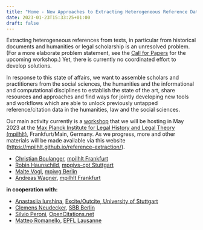 ```yaml
---
title: "Home - New Approaches to Extracting Heterogeneous Reference Data"
date: 2023-01-23T15:33:25+01:00
draft: false
---
```


Extracting heterogeneous references from texts, in particular from historical documents and humanities or legal scholarship is an unresolved problem. (For a more elaborate problem statement, see the [Call for Papers](./workshop-2023/cfp) for the upcoming workshop.) Yet, there is currently no coordinated effort to develop solutions.

In response to this state of affairs, we want to assemble scholars and practitioners from the social sciences, the humanities and the informational and computational disciplines to establish the state of the art, share resources and approaches and find ways for jointly developing new tools and workflows which are able to unlock previously untapped reference/citation data in the humanities, law and the social sciences.

Our main activity currently is a [workshop](./workshop-2023/cfp) that we will be hosting in May 2023 at the [Max Planck Institute for Legal History and Legal Theory (mpilhlt)](https://www.lhlt.mpg.de/en/), Frankfurt/Main, Germany. As we progress, more and other materials will be made available via this website (<https://mpilhlt.github.io/reference-extraction/>).

- [Christian Boulanger](https://www.lhlt.mpg.de/boulanger/en), [mpilhlt Frankfurt](https://www.lhlt.mpg.de/en)
- [Robin Haunschild](https://www.fkf.mpg.de/person/37778/921030), [mpgivs-cpt Stuttgart](https://www.fkf.mpg.de/ivs)
- [Malte Vogl](https://www.mpiwg-berlin.mpg.de/users/mvogl), [mpiwg Berlin](https://www.mpiwg-berlin.mpg.de/)
- [Andreas Wagner](https://www.lhlt.mpg.de/wagner/en), [mpilhlt Frankfurt](https://www.lhlt.mpg.de/en)

**in cooperation with:**
- [Anastasiia Iurshina](https://www.ipvs.uni-stuttgart.de/institute/team/Iurshina/), [Excite/Outcite, University of Stuttgart](https://excite.informatik.uni-stuttgart.de/)
- [Clemens Neudecker](https://cneud.net/), [SBB Berlin](https://staatsbibliothek-berlin.de/)
- [Silvio Peroni](https://essepuntato.it), [OpenCitations.net](https://opencitations.net/)
- [Matteo Romanello](https://mromanello.github.io/), [EPFL Lausanne](https://www.epfl.ch/en/)
